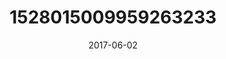 ---
title: "1528015009959263233"
cover: "2017-06-02 13.20.05 1528015009959263233_46248401"
photo: "2017-06-02 13.20.05 1528015009959263233_46248401"
date: "2017-06-02"
type: "photo"
---
